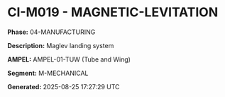 # CI-M019 - MAGNETIC-LEVITATION

**Phase:** 04-MANUFACTURING

**Description:** Maglev landing system

**AMPEL:** AMPEL-01-TUW (Tube and Wing)

**Segment:** M-MECHANICAL

**Generated:** 2025-08-25 17:27:29 UTC
